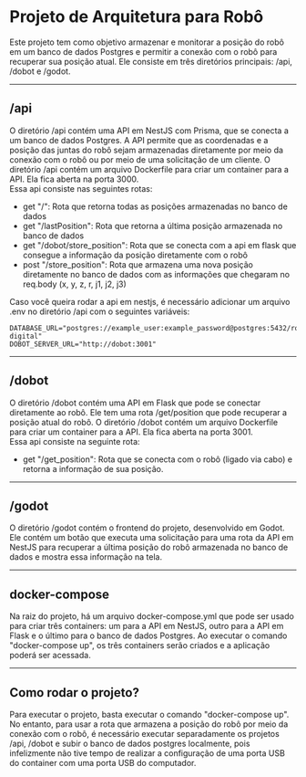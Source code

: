 <h1>Projeto de Arquitetura para Robô</h1>
Este projeto tem como objetivo armazenar e monitorar a posição do robô em um banco de dados Postgres e permitir a conexão com o robô para recuperar sua posição atual. Ele consiste em três diretórios principais: /api, /dobot e /godot.
<hr/>
<h2>/api</h2>
O diretório /api contém uma API em NestJS com Prisma, que se conecta a um banco de dados Postgres. A API permite que as coordenadas e a posição das juntas do robô sejam armazenadas diretamente por meio da conexão com o robô ou por meio de uma solicitação de um cliente. O diretório /api contém um arquivo Dockerfile para criar um container para a API. Ela fica aberta na porta 3000.

<br/>
Essa api consiste nas seguintes rotas:
<ul>
    <li>get "/": Rota que retorna todas as posições armazenadas no banco de dados </li>
    <li>get "/lastPosition": Rota que retorna a última posição armazenada no banco de dados</li>
    <li>get "/dobot/store_position": Rota que se conecta com a api em flask que consegue a informação da posição diretamente com o robô</li>
    <li>post "/store_position": Rota que armazena uma nova posição diretamente no banco de dados com as informações que chegaram no req.body (x, y, z, r, j1, j2, j3)</li>
</ul>

Caso você queira rodar a api em nestjs, é necessário adicionar um arquivo .env no diretório /api com o seguintes variáveis:

```
DATABASE_URL="postgres://example_user:example_password@postgres:5432/robo-digital"
DOBOT_SERVER_URL="http://dobot:3001"
```

<hr/>

<h2>/dobot</h2>
O diretório /dobot contém uma API em Flask que pode se conectar diretamente ao robô. Ele tem uma rota /get/position que pode recuperar a posição atual do robô. O diretório /dobot contém um arquivo Dockerfile para criar um container para a API. Ela fica aberta na porta 3001.

<br/>
Essa api consiste na seguinte rota:
<ul>
    <li>get "/get_position": Rota que se conecta com o robô (ligado via cabo) e retorna a informação de sua posição.</li>
</ul>

<hr/>

<h2>/godot</h2>
O diretório /godot contém o frontend do projeto, desenvolvido em Godot. Ele contém um botão que executa uma solicitação para uma rota da API em NestJS para recuperar a última posição do robô armazenada no banco de dados e mostra essa informação na tela.
<hr/>

<h2>docker-compose</h2>
Na raiz do projeto, há um arquivo docker-compose.yml que pode ser usado para criar três containers: um para a API em NestJS, outro para a API em Flask e o último para o banco de dados Postgres. Ao executar o comando "docker-compose up", os três containers serão criados e a aplicação poderá ser acessada.
<hr />

<h2>Como rodar o projeto?</h2>
Para executar o projeto, basta executar o comando "docker-compose up". No entanto, para usar a rota que armazena a posição do robô por meio da conexão com o robô, é necessário executar separadamente os projetos /api, /dobot e subir o banco de dados postgres localmente, pois infelizmente não tive tempo de  realizar a configuração de uma porta USB do container com uma porta USB do computador.

